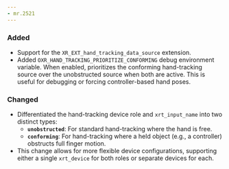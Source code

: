 ```yaml
---
- mr.2521
---
```

### Added
- Support for the `XR_EXT_hand_tracking_data_source` extension.
- Added `OXR_HAND_TRACKING_PRIORITIZE_CONFORMING` debug environment variable. When enabled, prioritizes the conforming hand-tracking source over the unobstructed source when both are active. This is useful for debugging or forcing controller-based hand poses.

### Changed
- Differentiated the hand-tracking device role and `xrt_input_name` into two distinct types:
  - **`unobstructed`**: For standard hand-tracking where the hand is free.
  - **`conforming`**: For hand-tracking where a held object (e.g., a controller) obstructs full finger motion.
- This change allows for more flexible device configurations, supporting either a single `xrt_device` for both roles or separate devices for each.

